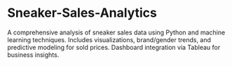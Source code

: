 # Sneaker-Sales-Analytics
A comprehensive analysis of sneaker sales data using Python and machine learning techniques. Includes visualizations, brand/gender trends, and predictive modeling for sold prices. Dashboard integration via Tableau for business insights.
